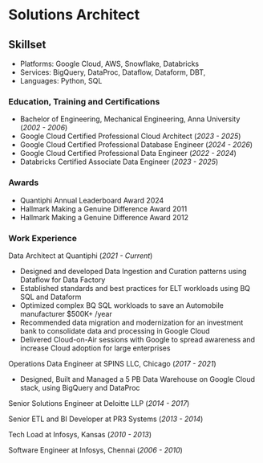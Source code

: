 # Solutions Architect

## Skillset
- Platforms: Google Cloud, AWS, Snowflake, Databricks
- Services: BigQuery, DataProc, Dataflow, Dataform, DBT,
- Languages: Python, SQL

### Education, Training and Certifications
- Bachelor of Engineering, Mechanical Engineering, Anna University (_2002 - 2006_)
- Google Cloud Certified Professional Cloud Architect (_2023 - 2025_)
- Google Cloud Certified Professional Database Engineer (_2024 - 2026_)
- Google Cloud Certified Professional Data Engineer (_2022 - 2024_)
- Databricks Certified Associate Data Engineer (_2023 - 2025_)

### Awards 
- Quantiphi Annual Leaderboard Award 2024
- Hallmark Making a Genuine Difference Award 2011
- Hallmark Making a Genuine Difference Award 2012
 
### Work Experience
Data Architect at Quantiphi (_2021 - Current_) 
- Designed and developed Data Ingestion and Curation patterns using Dataflow for Data Factory
- Established standards and best practices for ELT workloads using BQ SQL and Dataform
- Optimized complex BQ SQL workloads to save an Automobile manufacturer $500K+ /year
- Recommended data migration and modernization for an investment bank to consolidate data and processing in Google Cloud
- Delivered Cloud-on-Air sessions with Google to spread awareness and increase Cloud adoption for large enterprises

Operations Data Engineer at SPINS LLC, Chicago (_2017 - 2021_)
- Designed, Built and Managed a 5 PB Data Warehouse on Google Cloud stack, using BigQuery and DataProc

Senior Solutions Engineer at Deloitte LLP (_2014 - 2017_)

Senior ETL and BI Developer at PR3 Systems (_2013 - 2014_)

Tech Load at Infosys, Kansas (_2010 - 2013_)

Software Engineer at Infosys, Chennai (_2006 - 2010_)
